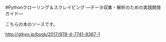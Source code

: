 
#Pythonクローリング＆スクレイピング
―データ収集・解析のための実践開発ガイド―

こちらの本のソースです。

http://gihyo.jp/book/2017/978-4-7741-8367-1

